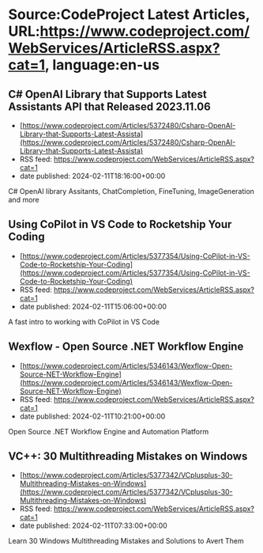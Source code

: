 # Source:CodeProject Latest Articles, URL:https://www.codeproject.com/WebServices/ArticleRSS.aspx?cat=1, language:en-us

## C# OpenAI Library that Supports Latest Assistants API that Released 2023.11.06
 - [https://www.codeproject.com/Articles/5372480/Csharp-OpenAI-Library-that-Supports-Latest-Assista](https://www.codeproject.com/Articles/5372480/Csharp-OpenAI-Library-that-Supports-Latest-Assista)
 - RSS feed: https://www.codeproject.com/WebServices/ArticleRSS.aspx?cat=1
 - date published: 2024-02-11T18:16:00+00:00

C# OpenAI library Assitants, ChatCompletion, FineTuning, ImageGeneration and more

## Using CoPilot in VS Code to Rocketship Your Coding
 - [https://www.codeproject.com/Articles/5377354/Using-CoPilot-in-VS-Code-to-Rocketship-Your-Coding](https://www.codeproject.com/Articles/5377354/Using-CoPilot-in-VS-Code-to-Rocketship-Your-Coding)
 - RSS feed: https://www.codeproject.com/WebServices/ArticleRSS.aspx?cat=1
 - date published: 2024-02-11T15:06:00+00:00

A fast intro to working with CoPilot in VS Code

## Wexflow - Open Source .NET Workflow Engine
 - [https://www.codeproject.com/Articles/5346143/Wexflow-Open-Source-NET-Workflow-Engine](https://www.codeproject.com/Articles/5346143/Wexflow-Open-Source-NET-Workflow-Engine)
 - RSS feed: https://www.codeproject.com/WebServices/ArticleRSS.aspx?cat=1
 - date published: 2024-02-11T10:21:00+00:00

Open Source .NET Workflow Engine and Automation Platform

## VC++: 30 Multithreading Mistakes on Windows
 - [https://www.codeproject.com/Articles/5377342/VCplusplus-30-Multithreading-Mistakes-on-Windows](https://www.codeproject.com/Articles/5377342/VCplusplus-30-Multithreading-Mistakes-on-Windows)
 - RSS feed: https://www.codeproject.com/WebServices/ArticleRSS.aspx?cat=1
 - date published: 2024-02-11T07:33:00+00:00

Learn 30 Windows Multithreading Mistakes and Solutions to Avert Them

